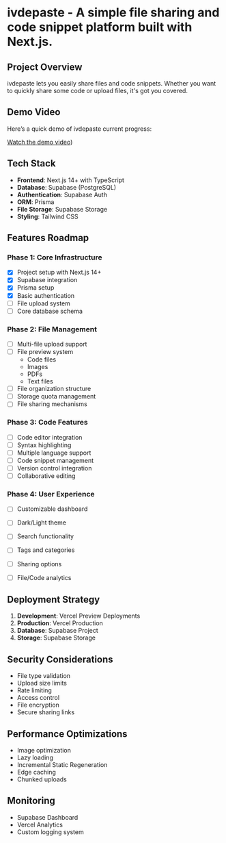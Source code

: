# ivdepaste - A simple file sharing and code snippet platform built with Next.js.

## Project Overview
ivdepaste lets you easily share files and code snippets. Whether you want to quickly share some code or upload files, it's got you covered.

## Demo Video
Here’s a quick demo of ivdepaste current progress:

[Watch the demo video](https://youtu.be/axjPcAELuGw?si=XUlpyJ0umYweOd-J))

## Tech Stack
- **Frontend**: Next.js 14+ with TypeScript
- **Database**: Supabase (PostgreSQL)
- **Authentication**: Supabase Auth
- **ORM**: Prisma
- **File Storage**: Supabase Storage
- **Styling**: Tailwind CSS

## Features Roadmap

### Phase 1: Core Infrastructure
- [x] Project setup with Next.js 14+
- [x] Supabase integration
- [x] Prisma setup
- [x] Basic authentication
- [ ] File upload system
- [ ] Core database schema

### Phase 2: File Management
- [ ] Multi-file upload support
- [ ] File preview system
  - Code files
  - Images
  - PDFs
  - Text files
- [ ] File organization structure
- [ ] Storage quota management
- [ ] File sharing mechanisms

### Phase 3: Code Features
- [ ] Code editor integration
- [ ] Syntax highlighting
- [ ] Multiple language support
- [ ] Code snippet management
- [ ] Version control integration
- [ ] Collaborative editing

### Phase 4: User Experience
- [ ] Customizable dashboard
- [ ] Dark/Light theme
- [ ] Search functionality
- [ ] Tags and categories
- [ ] Sharing options
- [ ] File/Code analytics


## Deployment Strategy
1. **Development**: Vercel Preview Deployments
2. **Production**: Vercel Production
3. **Database**: Supabase Project
4. **Storage**: Supabase Storage

## Security Considerations
- File type validation
- Upload size limits
- Rate limiting
- Access control
- File encryption
- Secure sharing links

## Performance Optimizations
- Image optimization
- Lazy loading
- Incremental Static Regeneration
- Edge caching
- Chunked uploads

## Monitoring
- Supabase Dashboard
- Vercel Analytics
- Custom logging system


